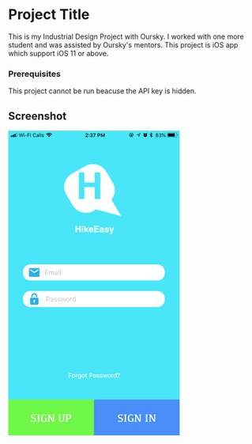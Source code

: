 # Project Title

This is my Industrial Design Project with Oursky. I worked with one more student and was assisted by Oursky's mentors.
This project is iOS app which support iOS 11 or above.

### Prerequisites

This project cannot be run beacuse the API key is hidden.

## Screenshot

![Alt text](resource/login.png?raw=true "Title")

